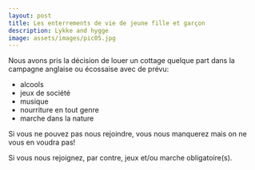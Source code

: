 ```yaml
---
layout: post
title: Les enterrements de vie de jeune fille et garçon
description: Lykke and hygge
image: assets/images/pic05.jpg
---
```


Nous avons pris la décision de louer un cottage quelque part dans la campagne anglaise ou écossaise avec de prévu:

- alcools
- jeux de société
- musique
- nourriture en tout genre
- marche dans la nature

Si vous ne pouvez pas nous rejoindre, vous nous manquerez mais on ne vous en voudra pas!

Si vous nous rejoignez, par contre, jeux et/ou marche obligatoire(s).

